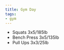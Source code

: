 ```yaml
---
title: Gym Day
tags:
- gym
---
```


- Squats 3x5/185lb
- Bench Press 3x5/135lb
- Pull Ups 3x3/25lb


